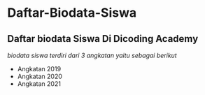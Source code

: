 Daftar-Biodata-Siswa
==
Daftar biodata Siswa Di Dicoding Academy
--
*biodata siswa terdiri dari 3 angkatan yaitu sebagai berikut*
- Angkatan 2019
- Angkatan 2020
- Angkatan 2021
